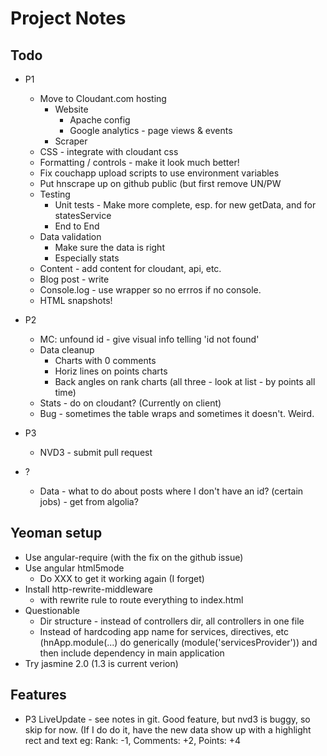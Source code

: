# Project Notes

## Todo
* P1
    * Move to Cloudant.com hosting
        * Website
            * Apache config
            * Google analytics - page views & events
        * Scraper
    * CSS - integrate with cloudant css
    * Formatting / controls - make it look much better!
    * Fix couchapp upload scripts to use environment variables
    * Put hnscrape up on github public (but first remove UN/PW
    * Testing
        * Unit tests - Make more complete, esp. for new getData, and for statesService
        * End to End
    * Data validation
        * Make sure the data is right
        * Especially stats
    * Content - add content for cloudant, api, etc.
    * Blog post - write
    * Console.log - use wrapper so no errros if no console.
    * HTML snapshots!

* P2
    * MC: unfound id - give visual info telling 'id not found'
    * Data cleanup
        * Charts with 0 comments
        * Horiz lines on points charts
        * Back angles on rank charts (all three - look at list - by points all time)
    * Stats - do on cloudant? (Currently on client)
    * Bug - sometimes the table wraps and sometimes it doesn't. Weird.

* P3
    * NVD3 - submit pull request


* ?
    * Data - what to do about posts where I don't have an id? (certain jobs) - get from algolia?

## Yeoman setup
* Use angular-require (with the fix on the github issue)
* Use angular html5mode
    * Do XXX to get it working again (I forget)
* Install http-rewrite-middleware
    * with rewrite rule to route everything to index.html
* Questionable
    * Dir structure - instead of controllers dir, all controllers in one file
    * Instead of hardcoding app name for services, directives, etc (hnApp.module(...) do generically (module('servicesProvider')) and then include dependency in main application
* Try jasmine 2.0 (1.3 is current verion)



## Features
* P3 LiveUpdate - see notes in git. Good feature, but nvd3 is buggy, so skip for now.  (If I do do it, have the new data show up with a highlight rect and text eg: Rank: -1, Comments: +2, Points: +4
